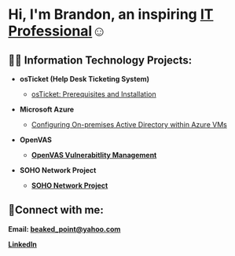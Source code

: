 <h1>Hi, I'm Brandon, an inspiring <a href="https://www.linkedin.com/in/brandon-richards-3a02b9127/"> IT Professional</a>☺</h1>

<h2>👨‍💻 Information Technology Projects:</h2>

- <b>osTicket (Help Desk Ticketing System)</b>
  - [osTicket: Prerequisites and Installation](https://github.com/Sirdsapes/osticket-prereqs)

- <b>Microsoft Azure</b>
  - [Configuring On-premises Active Directory within Azure VMs](https://github.com/Sirdsapes/configure-ad)

- <b>OpenVAS<b>
  - [OpenVAS Vulnerabitlity Management](https://github.com/Sirdsapes/openVAS)   

- <b>SOHO Network Project
  - [SOHO Network Project](https://github.com/Sirdsapes/SOHO-Network-Project)

<h2>🤳Connect with me:</h2>

Email: beaked_point@yahoo.com

[LinkedIn](https://www.linkedin.com/in/brandon-richards-3a02b9127/)
